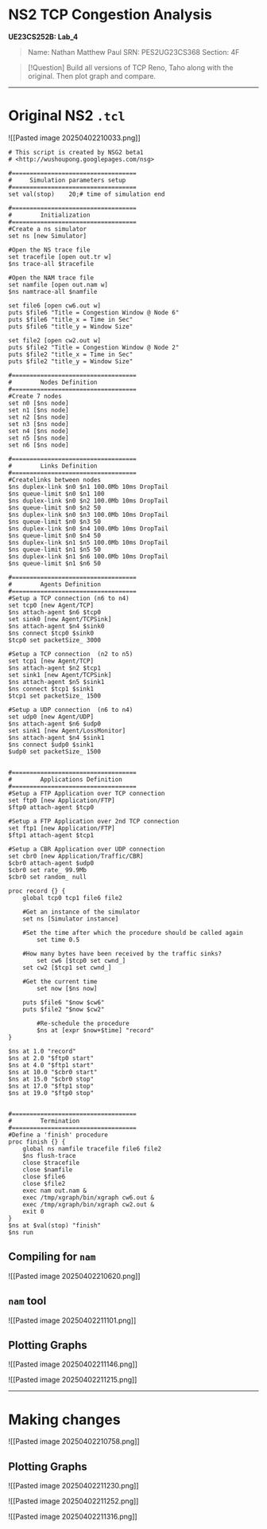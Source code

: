 # NS2 TCP Congestion Analysis

**UE23CS252B: Lab_4**

> Name: Nathan Matthew Paul
> SRN: PES2UG23CS368
> Section: 4F

> [!Question]
> Build all versions of TCP Reno, Taho along with the original. Then plot graph and compare.

---

# Original NS2 `.tcl`

![[Pasted image 20250402210033.png]]

```ns
# This script is created by NSG2 beta1
# <http://wushoupong.googlepages.com/nsg>

#===================================
#     Simulation parameters setup
#===================================
set val(stop)    20;# time of simulation end

#===================================
#        Initialization        
#===================================
#Create a ns simulator
set ns [new Simulator]

#Open the NS trace file
set tracefile [open out.tr w]
$ns trace-all $tracefile

#Open the NAM trace file
set namfile [open out.nam w]
$ns namtrace-all $namfile

set file6 [open cw6.out w]
puts $file6 "Title = Congestion Window @ Node 6"
puts $file6 "title_x = Time in Sec"
puts $file6 "title_y = Window Size" 

set file2 [open cw2.out w]
puts $file2 "Title = Congestion Window @ Node 2"
puts $file2 "title_x = Time in Sec"
puts $file2 "title_y = Window Size"

#===================================
#        Nodes Definition        
#===================================
#Create 7 nodes
set n0 [$ns node]
set n1 [$ns node]
set n2 [$ns node]
set n3 [$ns node]
set n4 [$ns node]
set n5 [$ns node]
set n6 [$ns node]

#===================================
#        Links Definition        
#===================================
#Createlinks between nodes
$ns duplex-link $n0 $n1 100.0Mb 10ms DropTail
$ns queue-limit $n0 $n1 100
$ns duplex-link $n0 $n2 100.0Mb 10ms DropTail
$ns queue-limit $n0 $n2 50
$ns duplex-link $n0 $n3 100.0Mb 10ms DropTail
$ns queue-limit $n0 $n3 50
$ns duplex-link $n0 $n4 100.0Mb 10ms DropTail
$ns queue-limit $n0 $n4 50
$ns duplex-link $n1 $n5 100.0Mb 10ms DropTail
$ns queue-limit $n1 $n5 50
$ns duplex-link $n1 $n6 100.0Mb 10ms DropTail
$ns queue-limit $n1 $n6 50

#===================================
#        Agents Definition        
#===================================
#Setup a TCP connection (n6 to n4)
set tcp0 [new Agent/TCP]
$ns attach-agent $n6 $tcp0
set sink0 [new Agent/TCPSink]
$ns attach-agent $n4 $sink0
$ns connect $tcp0 $sink0
$tcp0 set packetSize_ 3000

#Setup a TCP connection  (n2 to n5)
set tcp1 [new Agent/TCP]
$ns attach-agent $n2 $tcp1
set sink1 [new Agent/TCPSink]
$ns attach-agent $n5 $sink1
$ns connect $tcp1 $sink1
$tcp1 set packetSize_ 1500

#Setup a UDP connection  (n6 to n4)
set udp0 [new Agent/UDP]
$ns attach-agent $n6 $udp0
set sink1 [new Agent/LossMonitor]
$ns attach-agent $n4 $sink1
$ns connect $udp0 $sink1
$udp0 set packetSize_ 1500


#===================================
#        Applications Definition        
#===================================
#Setup a FTP Application over TCP connection
set ftp0 [new Application/FTP]
$ftp0 attach-agent $tcp0

#Setup a FTP Application over 2nd TCP connection
set ftp1 [new Application/FTP]
$ftp1 attach-agent $tcp1

#Setup a CBR Application over UDP connection
set cbr0 [new Application/Traffic/CBR]
$cbr0 attach-agent $udp0
$cbr0 set rate_ 99.9Mb
$cbr0 set random_ null

proc record {} {
	global tcp0 tcp1 file6 file2 
	
	#Get an instance of the simulator		
	set ns [Simulator instance]
 	
 	#Set the time after which the procedure should be called again
    	set time 0.5

	#How many bytes have been received by the traffic sinks?
    	set cw6 [$tcp0 set cwnd_]
	set cw2 [$tcp1 set cwnd_]
   	
   	#Get the current time
    	set now [$ns now]
	
	puts $file6 "$now $cw6"
	puts $file2 "$now $cw2"

    	#Re-schedule the procedure
    	$ns at [expr $now+$time] "record"
}

$ns at 1.0 "record"
$ns at 2.0 "$ftp0 start"
$ns at 4.0 "$ftp1 start"
$ns at 10.0 "$cbr0 start"
$ns at 15.0 "$cbr0 stop"
$ns at 17.0 "$ftp1 stop"
$ns at 19.0 "$ftp0 stop"


#===================================
#        Termination        
#===================================
#Define a 'finish' procedure
proc finish {} {
    global ns namfile tracefile file6 file2
    $ns flush-trace
    close $tracefile
    close $namfile
    close $file6
    close $file2
    exec nam out.nam &
    exec /tmp/xgraph/bin/xgraph cw6.out &
    exec /tmp/xgraph/bin/xgraph cw2.out &
    exit 0
}
$ns at $val(stop) "finish"
$ns run

```

## Compiling for `nam`

![[Pasted image 20250402210620.png]]

## `nam` tool

![[Pasted image 20250402211101.png]]

## Plotting Graphs

![[Pasted image 20250402211146.png]]

![[Pasted image 20250402211215.png]]

---

# Making changes

![[Pasted image 20250402210758.png]]

## Plotting Graphs

![[Pasted image 20250402211230.png]]

![[Pasted image 20250402211252.png]]

![[Pasted image 20250402211316.png]]
